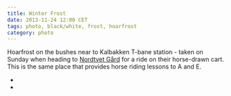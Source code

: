 ```yaml
---
title: Winter Frost
date: 2013-11-24 12:00 CET
tags: photo, black/white, frost, hoarfrost
category: photo
---
```


Hoarfrost on the bushes near to Kalbakken T-bane station - taken on Sunday when heading to [Nordtvet Gård](http://www.nordtvetgard.com/) for a ride on their horse-drawn cart. This is the same place that provides horse riding lessons to A and E.

<embed-500px
  id="53048950"
  title="Winter Frost"
  url="https://drscdn.500px.org/photo/53048950/m%3D900/v2?user_id=128348&webp=true&sig=132c83fb42efc0a830e8afb7d149b065f1b2a4379267e33c14ccf5341e63041a">
</embed-500px>

- <link-flickr id="11028799524" title="Winter Frost"></link-flickr>
- <link-500px id="53048950" title="Winter Frost"></link-500px>
